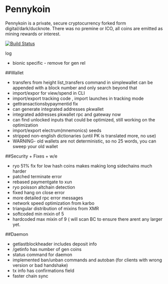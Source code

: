 # Pennykoin

   Pennykoin is a private, secure cryptocurrency forked form digital/dark/ducknote.  There was no premine or ICO, all coins are emitted as mining rewards or interest.

[![Build Status](https://travis-ci.org/Pennykoin/Pennykoin.svg?branch=jtest)](https://travis-ci.org/Pennykoin/Pennykoin)

log 
* bionic specific - remove for gen rel

##Wallet
* transfers from height list_transfers command in simplewallet can be appended with a block number and only search beyond that
* import/expor for view/spend in CLI
* import/export tracking code , import launches in tracking mode
* gettransactionsbypaymentid fix
* can generate integrated addresses pkwallet
* integrated addresses pkwallet rpc and gateway now
* can find unlocked inputs that could be optimized, still working on the optimization
* import/export electrum(mnemonics) seeds
* stripped non-english dictionaries (until PK is translated more, no use)
* WARNING- old wallets are not deterministic, so no 25 words, you can sweep your old wallet


##Security + Fixes + w/e
* ryo 51% fix for low hash coins makes making long sidechains much harder
* patched terminate error
* rebased paymentgate to xun
* ryo poisson altchain detection
* fixed hang on close error
* more detailed rpc error messages
* network speed optimization from karbo
* triangular distribution of mixins from XMR
* softcoded min mixin of 5
* hardcoded max mixin of 9 ( will scan BC to ensure there arent any larger yet.


##Daemon
* getlastblockheader includes deposit info
* /getinfo has number of gen coins
* status command for daemon
* implemented ban/unban commands and autoban (for clients with wrong version or bad handshake)
* tx info has confirmations field
* faster chain sync













